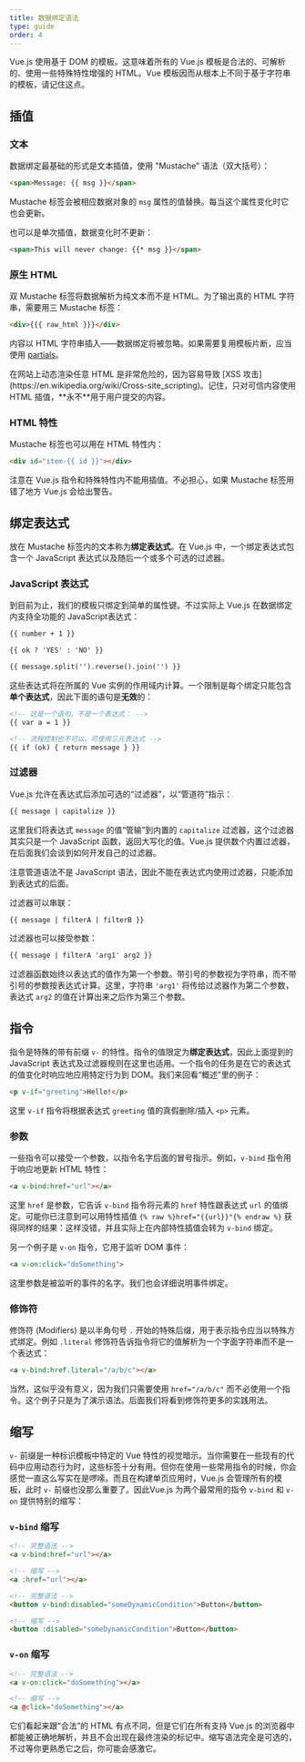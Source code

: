 ```yaml
---
title: 数据绑定语法
type: guide
order: 4
---
```


Vue.js 使用基于 DOM 的模板。这意味着所有的 Vue.js 模板是合法的、可解析的、使用一些特殊特性增强的 HTML。Vue 模板因而从根本上不同于基于字符串的模板，请记住这点。

## 插值

### 文本

数据绑定最基础的形式是文本插值，使用 "Mustache" 语法（双大括号）：

``` html
<span>Message: {{ msg }}</span>
```

Mustache 标签会被相应数据对象的 `msg` 属性的值替换。每当这个属性变化时它也会更新。

也可以是单次插值，数据变化时不更新：

``` html
<span>This will never change: {{* msg }}</span>
```

### 原生 HTML

双 Mustache 标签将数据解析为纯文本而不是 HTML。为了输出真的 HTML 字符串，需要用三 Mustache 标签：

``` html
<div>{{{ raw_html }}}</div>
```

内容以 HTML 字符串插入——数据绑定将被忽略。如果需要复用模板片断，应当使用 [partials](/api/#partial)。

<p class="tip">在网站上动态渲染任意 HTML 是非常危险的，因为容易导致 [XSS 攻击](https://en.wikipedia.org/wiki/Cross-site_scripting)。记住，只对可信内容使用 HTML 插值，**永不**用于用户提交的内容。</p>

### HTML 特性

Mustache 标签也可以用在 HTML 特性内：

``` html
<div id="item-{{ id }}"></div>
```

注意在 Vue.js 指令和特殊特性内不能用插值。不必担心，如果 Mustache 标签用错了地方 Vue.js 会给出警告。

## 绑定表达式

放在 Mustache 标签内的文本称为**绑定表达式**。在 Vue.js 中，一个绑定表达式包含一个 JavaScript 表达式以及随后一个或多个可选的过滤器。

### JavaScript 表达式

到目前为止，我们的模板只绑定到简单的属性键。不过实际上 Vue.js 在数据绑定内支持全功能的 JavaScript表达式：

``` html
{{ number + 1 }}

{{ ok ? 'YES' : 'NO' }}

{{ message.split('').reverse().join('') }}
```

这些表达式将在所属的 Vue 实例的作用域内计算。一个限制是每个绑定只能包含**单个表达式**，因此下面的语句是**无效**的：

``` html
<!-- 这是一个语句，不是一个表达式： -->
{{ var a = 1 }}

<!-- 流程控制也不可以，可使用三元表达式 -->
{{ if (ok) { return message } }}
```

### 过滤器

Vue.js 允许在表达式后添加可选的“过滤器”，以“管道符”指示：

``` html
{{ message | capitalize }}
```

这里我们将表达式 `message` 的值“管输”到内置的 `capitalize` 过滤器，这个过滤器其实只是一个 JavaScript 函数，返回大写化的值。Vue.js 提供数个内置过滤器，在后面我们会谈到如何开发自己的过滤器。

注意管道语法不是 JavaScript 语法，因此不能在表达式内使用过滤器，只能添加到表达式的后面。

过滤器可以串联：

``` html
{{ message | filterA | filterB }}
```

过滤器也可以接受参数：

``` html
{{ message | filterA 'arg1' arg2 }}
```

过滤器函数始终以表达式的值作为第一个参数。带引号的参数视为字符串，而不带引号的参数按表达式计算。这里，字符串 `'arg1'` 将传给过滤器作为第二个参数，表达式 `arg2` 的值在计算出来之后作为第三个参数。

## 指令

指令是特殊的带有前缀 `v-` 的特性。指令的值限定为**绑定表达式**，因此上面提到的 JavaScript 表达式及过滤器规则在这里也适用。一个指令的任务是在它的表达式的值变化时响应地应用特定行为到 DOM。我们来回看“概述”里的例子：

``` html
<p v-if="greeting">Hello!</p>
```

这里 `v-if` 指令将根据表达式 `greeting` 值的真假删除/插入 `<p>` 元素。

### 参数

一些指令可以接受一个参数，以指令名字后面的冒号指示。例如，`v-bind` 指令用于响应地更新 HTML 特性：

``` html
<a v-bind:href="url"></a>
```

这里 `href` 是参数，它告诉 `v-bind` 指令将元素的 `href` 特性跟表达式 `url` 的值绑定。可能你已注意到可以用特性插值 `{% raw %}href="{{url}}"{% endraw %}` 获得同样的结果：这样没错，并且实际上在内部特性插值会转为 `v-bind` 绑定。

另一个例子是 `v-on` 指令，它用于监听 DOM 事件：

``` html
<a v-on:click="doSomething">
```

这里参数是被监听的事件的名字。我们也会详细说明事件绑定。

### 修饰符

修饰符 (Modifiers) 是以半角句号 `.` 开始的特殊后缀，用于表示指令应当以特殊方式绑定。例如 `.literal` 修饰符告诉指令将它的值解析为一个字面字符串而不是一个表达式：

``` html
<a v-bind:href.literal="/a/b/c"></a>
```

当然，这似乎没有意义，因为我们只需要使用 `href="/a/b/c"` 而不必使用一个指令。这个例子只是为了演示语法。后面我们将看到修饰符更多的实践用法。

## 缩写

`v-` 前缀是一种标识模板中特定的 Vue 特性的视觉暗示。当你需要在一些现有的代码中应用动态行为时，这些标签十分有用。但你在使用一些常用指令的时候，你会感觉一直这么写实在是啰嗦。而且在构建单页应用时，Vue.js 会管理所有的模板，此时 `v-` 前缀也没那么重要了。因此Vue.js 为两个最常用的指令 `v-bind` 和 `v-on` 提供特别的缩写：

### `v-bind` 缩写

``` html
<!-- 完整语法 -->
<a v-bind:href="url"></a>

<!-- 缩写 -->
<a :href="url"></a>

<!-- 完整语法 -->
<button v-bind:disabled="someDynamicCondition">Button</button>

<!-- 缩写 -->
<button :disabled="someDynamicCondition">Button</button>
```

### `v-on` 缩写

``` html
<!-- 完整语法 -->
<a v-on:click="doSomething"></a>

<!-- 缩写 -->
<a @click="doSomething"></a>
```

它们看起来跟“合法”的 HTML 有点不同，但是它们在所有支持 Vue.js 的浏览器中都能被正确地解析，并且不会出现在最终渲染的标记中。缩写语法完全是可选的，不过等你更熟悉它之后，你可能会感激它。
